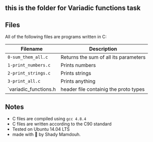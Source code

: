 ## this is the folder for Variadic functions task

## Files
All of the following files are programs written in C:

| Filename | Description |
| -------- | ----------- |
| `0-sum_them_all.c` | Returns the sum of all its parameters |
| `1-print_numbers.c` | Prints numbers |
| `2-print_strings.c` | Prints strings |
| `3-print_all.c` | Prints anything |
| `variadic_functions.h | header file containig the proto types |

## Notes
* C files are compiled using `gcc 4.8.4`
* C files are written according to the C90 standard
* Tested on Ubuntu 14.04 LTS
* made with :heartbeat: by Shady Mamdouh.